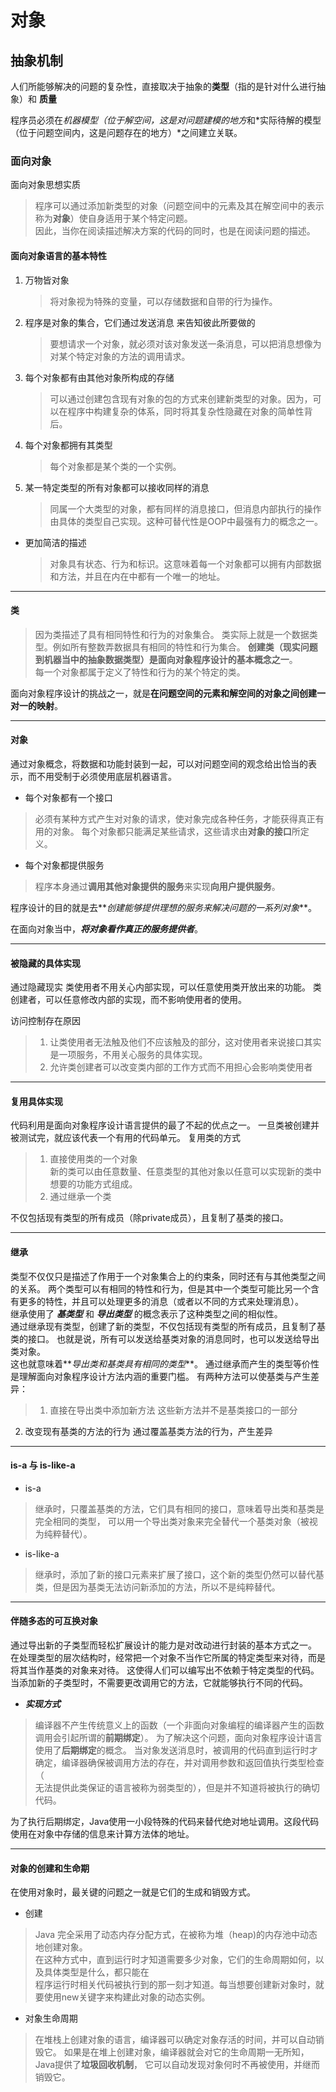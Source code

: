 # 对象

## 抽象机制

人们所能够解决的问题的复杂性，直接取决于抽象的**类型**（指的是针对什么进行抽象）和 **质量**

程序员必须在*机器模型（位于解空间，这是对问题建模的地方*和*实际待解的模型（位于问题空间内，这是问题存在的地方）*之间建立关联。


### 面向对象

面向对象思想实质
> 程序可以通过添加新类型的对象（问题空间中的元素及其在解空间中的表示称为**对象**）使自身适用于某个特定问题。  
因此，当你在阅读描述解决方案的代码的同时，也是在阅读问题的描述。

#### 面向对象语言的基本特性
  1. 万物皆对象    
	 >将对象视为特殊的变量，可以存储数据和自带的行为操作。
  2. 程序是对象的集合，它们通过发送消息 来告知彼此所要做的  
     >要想请求一个对象，就必须对该对象发送一条消息，可以把消息想像为对某个特定对象的方法的调用请求。
  3. 每个对象都有由其他对象所构成的存储  
     > 可以通过创建包含现有对象的包的方式来创建新类型的对象。因为，可以在程序中构建复杂的体系，同时将其复杂性隐藏在对象的简单性背后。
  4. 每个对象都拥有其类型    
      >每个对象都是某个类的一个实例。
  5. 某一特定类型的所有对象都可以接收同样的消息
     >同属一个大类型的对象，都有同样的消息接口，但消息内部执行的操作由具体的类型自己实现。这种可替代性是OOP中最强有力的概念之一。

 * 更加简洁的描述

   > 对象具有状态、行为和标识。这意味着每一个对象都可以拥有内部数据和方法，并且在内在中都有一个唯一的地址。


---
#### 类

> 因为类描述了具有相同特性和行为的对象集合。
类实际上就是一个数据类型。例如所有整数弄数据具有相同的特性和行为集合。 
**创建类（现实问题到机器当中的抽象数据类型）是面向对象程序设计的基本概念之一**。  
每一个对象都属于定义了特性和行为的某个特定的类。  

  面向对象程序设计的挑战之一，就是**在问题空间的元素和解空间的对象之间创建一对一的映射**。

---


#### 对象

通过对象概念，将数据和功能封装到一起，可以对问题空间的观念给出恰当的表示，而不用受制于必须使用底层机器语言。

* 每个对象都有一个接口
>必须有某种方式产生对对象的请求，使对象完成各种任务，才能获得真正有用的对象。
>每个对象都只能满足某些请求，这些请求由**对象的接口**所定义。

* 每个对象都提供服务
>程序本身通过**调用其他对象提供的服务**来实现**向用户提供服务**。

程序设计的目的就是去**_创建能够提供理想的服务来解决问题的一系列对象_**。

在面向对象当中，**_将对象看作真正的服务提供者_**。

---

#### 被隐藏的具体实现

通过隐藏现实
类使用者不用关心内部实现，可以任意使用类开放出来的功能。
类创建者，可以任意修改内部的实现，而不影响使用者的使用。 

访问控制存在原因
> 1. 让类使用者无法触及他们不应该触及的部分，这对使用者来说接口其实是一项服务，不用关心服务的具体实现。
> 2. 允许类创建者可以改变类内部的工作方式而不用担心会影响类使用者

 
---

#### 复用具体实现

代码利用是面向对象程序设计语言提供的最了不起的优点之一。
一旦类被创建并被测试完，就应该代表一个有用的代码单元。
复用类的方式
>1. 直接使用类的一个对象  
新的类可以由任意数量、任意类型的其他对象以任意可以实现新的类中想要的功能方式组成。
>2. 通过继承一个类


不仅包括现有类型的所有成员（除private成员），且复制了基类的接口。

---

#### 继承

类型不仅仅只是描述了作用于一个对象集合上的约束条，同时还有与其他类型之间的关系。
两个类型可以有相同的特性和行为，但是其中一个类型可能比另一个含有更多的特性，并且可以处理更多的消息（或者以不同的方式来处理消息）。  
继承使用了 **_基类型_** 和 **_导出类型_** 的概念表示了这种类型之间的相似性。  
通过继承现有类型，创建了新的类型，不仅包括现有类型的所有成员，且复制了基类的接口。
也就是说，所有可以发送给基类对象的消息同时，也可以发送给导出类对象。  
这也就意味着**_导出类和基类具有相同的类型_**。
通过继承而产生的类型等价性是理解面向对象程序设计方法内涵的重要门槛。
有两种方法可以使基类与产生差异：
>1. 直接在导出类中添加新方法
这些新方法并不是基类接口的一部分
2. 改变现有基类的方法的行为
通过覆盖基类方法的行为，产生差异


---

#### is-a 与 is-like-a  

* is-a  
>继承时，只覆盖基类的方法，它们具有相同的接口，意味着导出类和基类是完全相同的类型，
可以用一个导出类对象来完全替代一个基类对象（被视为纯粹替代）。
* is-like-a   
>继承时，添加了新的接口元素来扩展了接口，这个新的类型仍然可以替代基类，但是因为基类无法访问新添加的方法，所以不是纯粹替代。

---

#### 伴随多态的可互换对象

通过导出新的子类型而轻松扩展设计的能力是对改动进行封装的基本方式之一。  
在处理类型的层次结构时，经常把一个对象不当作它所属的特定类型来对待，而是将其当作基类的对象来对待。
这使得人们可以编写出不依赖于特定类型的代码。	
当添加新的子类型时，不需要更改调用它的方法，它就能够执行不同的代码。

* **_实现方式_**
>编译器不产生传统意义上的函数（一个非面向对象编程的编译器产生的函数调用会引起所谓的**前期绑定**）。
为了解决这个问题，面向对象程序设计语言使用了**后期绑定**的概念。
当对象发送消息时，被调用的代码直到运行时才确定，编译器确保被调用方法的存在，并对调用参数和返回值执行类型检查（  
无法提供此类保证的语言被称为弱类型的），但是并不知道将被执行的确切代码。

为了执行后期绑定，Java使用一小段特殊的代码来替代绝对地址调用。这段代码使用在对象中存储的信息来计算方法体的地址。

---

#### 对象的创建和生命期

在使用对象时，最关键的问题之一就是它们的生成和销毁方式。
* 创建
>Java 完全采用了动态内存分配方式，在被称为堆（heap)的内存池中动态地创建对象。	
在这种方式中，直到运行时才知道需要多少对象，它们的生命周期如何，以及具体类型是什么，都只能在  
程序运行时相关代码被执行到的那一刻才知道。每当想要创建新对象时，就要使用new关键字来构建此对象的动态实例。
* 对象生命周期
>在堆栈上创建对象的语言，编译器可以确定对象存活的时间，并可以自动销毁它。
如果是在堆上创建对象，编译器就会对它的生命周期一无所知，Java提供了**垃圾回收机制**，
它可以自动发现对象何时不再被使用，并继而销毁它。